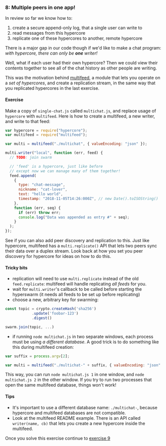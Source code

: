 ### 8: Multiple peers in one app!

In review so far we know how to:

1. create a secure append-only log, that a single user can write to
2. read messages from this hypercore
3. replicate one of these hypercores to another, remote hypercore

There is a major gap in our code though if we'd like to make a chat program: _with hypercore, there can only be **one** writer!_

Well, what if each user had their own hypercore? Then we could view their contents together to see all of the chat history as other people are writing.

This was the motivation behind [multifeed](https://github.com/kappa-db/multifeed), a module that lets you operate on a _set of hypercores_, and create a replication stream, in the same way that you replicated hypercores in the last exercise.

#### Exercise

Make a copy of `single-chat.js` called `multichat.js`, and replace usage of `hypercore` with `multifeed`. Here is how to create a multifeed, a new writer, and write to that feed:

```js
var hypercore = require("hypercore");
var multifeed = require("multifeed");

var multi = multifeed("./multichat", { valueEncoding: "json" });

multi.writer("local", function (err, feed) {
  // TODO: join swarm

  // 'feed' is a hypercore, just like before
  // except now we can manage many of them together!
  feed.append(
    {
      type: "chat-message",
      nickname: "cat-lover",
      text: "hello world",
      timestamp: "2018-11-05T14:26:000Z", // new Date().toISOString()
    },
    function (err, seq) {
      if (err) throw err;
      console.log("Data was appended as entry #" + seq);
    }
  );
});
```

See if you can also add peer discovery and replication to this. Just like
hypercore, multifeed has a `multi.replicate()` API that lets two peers sync
their data over a duplex stream. Look back at how you set you peer discovery
for hypercore for ideas on how to do this.

#### Tricky bits

- replication will need to use `multi.replicate` instead of the old `feed.replicate`: multifeed will handle replicating _all feeds_ for you.
- wait for `multi.writer`'s callback to be called before starting the hyperswarm (it needs all feeds to be set up before replicating)
- choose a new, arbitrary key for swarming:

```js
const topic = crypto.createHash('sha256')
		    .update('foobar-123')
		    .digest()

swarm.join(topic, ...)
```

- if running `node multichat.js` in two separate windows, each process must be using _a different database_. A good trick is to do something like this during multifeed creation:

```js
var suffix = process.argv[2];

var multi = multifeed("./multichat-" + suffix, { valueEncoding: "json" });
```

This way, you can run `node multichat.js 1` in one window, and `node multichat.js 2` in the other window. If you try to run two processes that open the same multifeed database, things won't work!

#### Tips

- It's important to use a different database name: `./multichat-`, because hypercore and multifeed databases are not compatible.
- Look at the multifeed README example. There is an API called `writer(name, cb)` that lets you create a new hypercore inside the multifeed.

Once you solve this exercise continue to [exercise 9](09.md)
